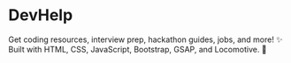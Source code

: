 # DevHelp
Get coding resources, interview prep, hackathon guides, jobs, and more!  ✨ Built with HTML, CSS, JavaScript, Bootstrap, GSAP, and Locomotive. 🚀
